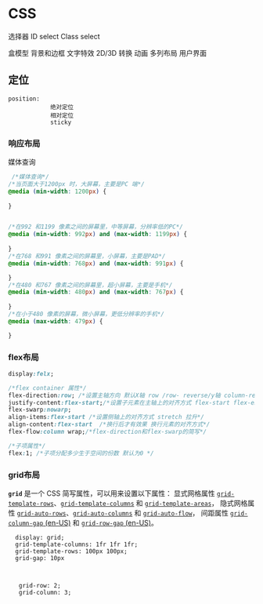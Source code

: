 # CSS

选择器
    ID select
    Class select
    
盒模型
背景和边框
文字特效
2D/3D 转换
动画
多列布局
用户界面

## 定位
    position:
                绝对定位
                相对定位
                sticky

### 响应布局

媒体查询

```css
 /*媒体查询*/
/*当页面大于1200px 时，大屏幕，主要是PC 端*/
@media (min-width: 1200px) {   
    
}


/*在992 和1199 像素之间的屏幕里，中等屏幕，分辨率低的PC*/
@media (min-width: 992px) and (max-width: 1199px) {
    
}
/*在768 和991 像素之间的屏幕里，小屏幕，主要是PAD*/
@media (min-width: 768px) and (max-width: 991px) {

}
/*在480 和767 像素之间的屏幕里，超小屏幕，主要是手机*/
@media (min-width: 480px) and (max-width: 767px) {
   
}
/*在小于480 像素的屏幕，微小屏幕，更低分辨率的手机*/
@media (max-width: 479px) {

}
```

### flex布局

```css
display:felx;

/*flex container 属性*/
flex-direction:row; /*设置主轴方向 默认X轴 row /row- reverse/y轴 column-reverse*/
justify-content:flex-start;/*设置子元素在主轴上的对齐方式 flex-start flex-end center space-around space-between*/
flex-swarp:nowarp; 
align-items:flex-start /*设置侧轴上的对齐方式 stretch 拉升*/
align-content:flex-start  /*换行后才有效果 换行元素的对齐方式*/
flex-flow:column wrap;/*flex-direction和flex-swarp的简写*/

/*子项属性*/
flex:1; /*子项分配多少生于空间的份数 默认为0 */
```



### grid布局

**`grid`** 是一个 CSS 简写属性，可以用来设置以下属性：
显式网格属性 [`grid-template-rows`](https://developer.mozilla.org/zh-CN/docs/Web/CSS/grid-template-rows)、[`grid-template-columns`](https://developer.mozilla.org/zh-CN/docs/Web/CSS/grid-template-columns) 和 [`grid-template-areas`](https://developer.mozilla.org/zh-CN/docs/Web/CSS/grid-template-areas)，
隐式网格属性 [`grid-auto-rows`](https://developer.mozilla.org/zh-CN/docs/Web/CSS/grid-auto-rows)、[`grid-auto-columns`](https://developer.mozilla.org/zh-CN/docs/Web/CSS/grid-auto-columns) 和 [`grid-auto-flow`](https://developer.mozilla.org/zh-CN/docs/Web/CSS/grid-auto-flow)，
间距属性 [`grid-column-gap` (en-US)](https://developer.mozilla.org/en-US/docs/Web/CSS/column-gap) 和 [`grid-row-gap` (en-US)](https://developer.mozilla.org/en-US/docs/Web/CSS/row-gap)。

```
  display: grid;
  grid-template-columns: 1fr 1fr 1fr;
  grid-template-rows: 100px 100px;
  grid-gap: 10px
  
  
  
   grid-row: 2;
   grid-column: 3;
```

